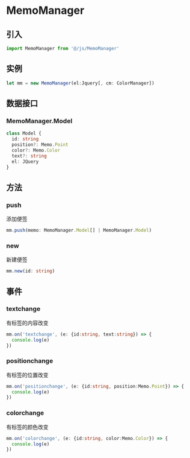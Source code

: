 # MemoManager
## 引入
```ts
import MemoManager from '@/js/MemoManager'
```
## 实例
```ts
let mm = new MemoManager(el:Jquery[, cm: ColorManager])
```
## 数据接口
### MemoManager.Model
```ts
class Model {
  id: string
  position?: Memo.Point
  color?: Memo.Color
  text?: string
  el: JQuery
}
```
## 方法
### push
添加便签
```ts
mm.push(memo: MemoManager.Model[] | MemoManager.Model)
```
### new
新建便签
```ts
mm.new(id: string)
```
## 事件
### textchange
有标签的内容改变
```ts
mm.on('textchange', (e: {id:string, text:string}) => {
  console.log(e)
})
```
### positionchange
有标签的位置改变
```ts
mm.on('positionchange', (e: {id:string, position:Memo.Point}) => {
  console.log(e)
})
```
### colorchange
有标签的颜色改变
```ts
mm.on('colorchange', (e: {id:string, color:Memo.Color}) => {
  console.log(e)
})
```